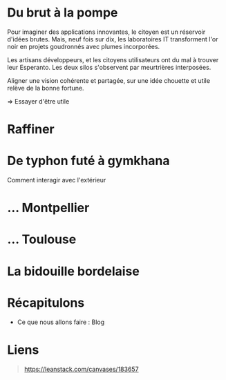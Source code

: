 
# Du brut à la pompe

Pour imaginer des applications innovantes, le citoyen est un réservoir d'idées brutes. Mais, neuf fois sur dix, les laboratoires IT transforment l'or noir en projets goudronnés avec plumes incorporées.

Les artisans développeurs, et les citoyens utilisateurs ont du mal à trouver leur Esperanto. Les deux silos s'observent par meurtrières interposées.

Aligner une vision cohérente et partagée, sur une idée chouette et utile relève de la bonne fortune.

=> Essayer d'être utile

# Raffiner 

# De typhon futé à gymkhana

Comment interagir avec l'extérieur 

# … Montpellier

# … Toulouse

# La bidouille bordelaise

# Récapitulons
* Ce que nous allons faire : Blog

# Liens
> https://leanstack.com/canvases/183657